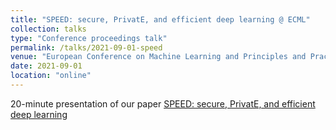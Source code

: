 ```yaml
---
title: "SPEED: secure, PrivatE, and efficient deep learning @ ECML"
collection: talks
type: "Conference proceedings talk"
permalink: /talks/2021-09-01-speed
venue: "European Conference on Machine Learning and Principles and Practice of Knowledge Discovery in Databases (ECML PKDD 2021)"
date: 2021-09-01
location: "online"
---
```

20-minute presentation of our paper [SPEED: secure, PrivatE, and efficient deep learning](https://link.springer.com/article/10.1007/s10994-021-05970-3)
